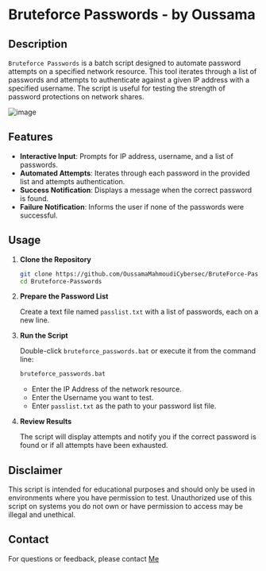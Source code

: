 # Bruteforce Passwords - by Oussama

## Description

`Bruteforce Passwords` is a batch script designed to automate password attempts on a specified network resource. This tool iterates through a list of passwords and attempts to authenticate against a given IP address with a specified username. The script is useful for testing the strength of password protections on network shares.

![image](https://github.com/user-attachments/assets/058b59e7-78db-4ee0-bca2-6aaf9b9f6e2f)


## Features

- **Interactive Input**: Prompts for IP address, username, and a list of passwords.
- **Automated Attempts**: Iterates through each password in the provided list and attempts authentication.
- **Success Notification**: Displays a message when the correct password is found.
- **Failure Notification**: Informs the user if none of the passwords were successful.

## Usage

1. **Clone the Repository**

   ```bash
   git clone https://github.com/OussamaMahmoudiCybersec/BruteForce-Passwords.git
   cd Bruteforce-Passwords
   ```

2. **Prepare the Password List**

   Create a text file named `passlist.txt` with a list of passwords, each on a new line.

3. **Run the Script**

   Double-click `bruteforce_passwords.bat` or execute it from the command line:

   ```cmd
   bruteforce_passwords.bat
   ```

   - Enter the IP Address of the network resource.
   - Enter the Username you want to test.
   - Enter `passlist.txt` as the path to your password list file.

4. **Review Results**

   The script will display attempts and notify you if the correct password is found or if all attempts have been exhausted.

## Disclaimer

This script is intended for educational purposes and should only be used in environments where you have permission to test. Unauthorized use of this script on systems you do not own or have permission to access may be illegal and unethical.

## Contact

For questions or feedback, please contact [Me](https://www.linkedin.com/in/oussamamahmoudicybersec/)
